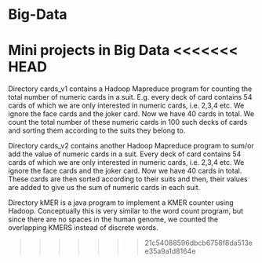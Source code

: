 # Big-Data
Mini projects in Big Data
<<<<<<< HEAD
=======

Directory cards_v1 contains a Hadoop Mapreduce program for counting the total number of numeric cards in a suit.
E.g. every deck of card contains 54 cards of which we are only interested in numeric cards, i.e. 2,3,4 etc.
We ignore the face cards and the joker card. Now we have 40 cards in total. We count the total number of these numeric cards in 
100 such decks of cards and sorting them according to the suits they belong to.

Directory cards_v2 contains another Hadoop Mapreduce program to sum/or add the value of numeric cards in a suit.
Every deck of card contains 54 cards of which we are only interested in numeric cards, i.e. 2,3,4 etc. We ignore the face cards
and the joker card. Now we have 40 cards in total. These cards are then sorted according to their suits and then, their values are
added to give us the sum of numeric cards in each suit.

Directory kMER is a java program to implement a KMER counter using Hadoop. Conceptually this is very similar to the word count
program, but since there are no spaces in the human genome, we counted the overlapping KMERS instead of discrete words.
>>>>>>> 21c54088596dbcb6758f8da513ee35a9a1d8164e
